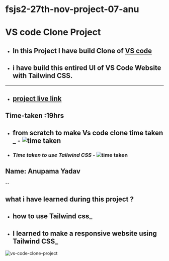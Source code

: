 # fsjs2-27th-nov-project-07-anu
# VS code Clone Project
- ## In this Project I have build Clone of [VS code ]()
- ## i have build this entired UI of VS Code Website with Tailwind CSS.
---
- ## [project live link](https://loquacious-unicorn-082d8a.netlify.app/)
## Time-taken :19hrs  
- ## from scratch to make Vs code clone time taken _ - ![time taken](https://img.shields.io/badge/4-hrs-yellowgreen)
- ### _Time taken to use Tailwind CSS_ - ![time taken](https://img.shields.io/badge/16-hrs-orange)
## Name: Anupama Yadav
--
## what i have learned during this project ?
- ## how to use Tailwind css_
- ## I learned to make a responsive website using Tailwind CSS_
![vs-code-clone-project ](https://user-images.githubusercontent.com/112545072/210029818-5f41501e-38e1-437f-ba98-5fb6e1a4a5e9.png)
